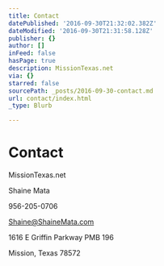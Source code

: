 ```yaml
---
title: Contact
datePublished: '2016-09-30T21:32:02.382Z'
dateModified: '2016-09-30T21:31:58.128Z'
publisher: {}
author: []
inFeed: false
hasPage: true
description: MissionTexas.net
via: {}
starred: false
sourcePath: _posts/2016-09-30-contact.md
url: contact/index.html
_type: Blurb

---
```

# Contact

MissionTexas.net

Shaine Mata

956-205-0706

Shaine@ShaineMata.com

1616 E Griffin Parkway PMB 196

Mission, Texas 78572
